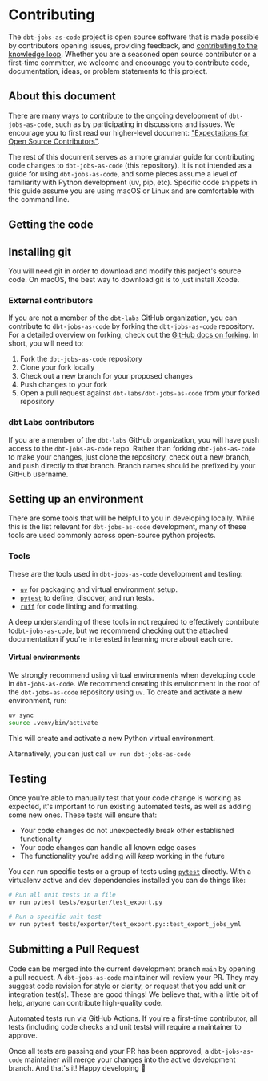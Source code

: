 # Contributing

The `dbt-jobs-as-code` project is open source software that is made possible by contributors opening issues, providing
feedback, and [contributing to the knowledge loop](https://www.getdbt.com/dbt-labs/values/). Whether you are a seasoned
open source contributor or a first-time committer, we welcome and encourage you to contribute code, documentation,
ideas, or problem statements to this project.

## About this document

There are many ways to contribute to the ongoing development of `dbt-jobs-as-code`, such as by participating in 
discussions and issues. We encourage you to first read our higher-level document: 
["Expectations for Open Source Contributors"](https://docs.getdbt.com/community/resources/oss-expectations).

The rest of this document serves as a more granular guide for contributing code changes to `dbt-jobs-as-code` (this 
repository). It is not intended as a guide for using `dbt-jobs-as-code`, and some pieces assume a level of familiarity
with Python development (uv, pip, etc). Specific code snippets in this guide assume you are using macOS or Linux and
are comfortable with the command line.

## Getting the code

## Installing git

You will need git in order to download and modify this project's source code. On macOS, the best way to download git is to just install Xcode. 

### External contributors

If you are not a member of the `dbt-labs` GitHub organization, you can contribute to `dbt-jobs-as-code` by forking the 
`dbt-jobs-as-code` repository. For a detailed overview on forking, check out the 
[GitHub docs on forking](https://help.github.com/en/articles/fork-a-repo). In short, you will need to:

1. Fork the `dbt-jobs-as-code` repository
2. Clone your fork locally
3. Check out a new branch for your proposed changes
4. Push changes to your fork
5. Open a pull request against `dbt-labs/dbt-jobs-as-code` from your forked repository

### dbt Labs contributors

If you are a member of the `dbt-labs` GitHub organization, you will have push access to the `dbt-jobs-as-code` repo. 
Rather than forking `dbt-jobs-as-code` to make your changes, just clone the repository, check out a new branch, and push
directly to that branch. Branch names should be prefixed by your GitHub username.

## Setting up an environment

There are some tools that will be helpful to you in developing locally. While this is the list relevant for 
`dbt-jobs-as-code` development, many of these tools are used commonly across open-source python projects.

### Tools

These are the tools used in `dbt-jobs-as-code` development and testing:

- [`uv`](https://docs.astral.sh/uv/) for packaging and virtual environment setup.
- [`pytest`](https://docs.pytest.org/en/latest/) to define, discover, and run tests.
- [`ruff`](https://github.com/astral-sh/ruff) for code linting and formatting.

A deep understanding of these tools in not required to effectively contribute to`dbt-jobs-as-code`, but we recommend 
checking out the attached documentation if you're interested in learning more about each one.

#### Virtual environments

We strongly recommend using virtual environments when developing code in `dbt-jobs-as-code`. We recommend creating this
environment in the root of the `dbt-jobs-as-code` repository using `uv`. To create and activate a new environment, run:
```sh
uv sync
source .venv/bin/activate
```

This will create and activate a new Python virtual environment.

Alternatively, you can just call `uv run dbt-jobs-as-code`

## Testing

Once you're able to manually test that your code change is working as expected, it's important to run existing automated
tests, as well as adding some new ones. These tests will ensure that:

- Your code changes do not unexpectedly break other established functionality
- Your code changes can handle all known edge cases
- The functionality you're adding will _keep_ working in the future

You can run specific tests or a group of tests using [`pytest`](https://docs.pytest.org/en/latest/) directly. 
With a virtualenv active and dev dependencies installed you can do things like:

```sh
# Run all unit tests in a file
uv run pytest tests/exporter/test_export.py

# Run a specific unit test
uv run pytest tests/exporter/test_export.py::test_export_jobs_yml
```

## Submitting a Pull Request

Code can be merged into the current development branch `main` by opening a pull request. A `dbt-jobs-as-code` maintainer 
will review your PR. They may suggest code revision for style or clarity, or request that you add unit or integration
test(s). These are good things! We believe that, with a little bit of help, anyone can contribute high-quality code.

Automated tests run via GitHub Actions. If you're a first-time contributor, all tests 
(including code checks and unit tests) will require a maintainer to approve. 

Once all tests are passing and your PR has been approved, a `dbt-jobs-as-code` maintainer will merge your changes into 
the active development branch. And that's it! Happy developing :tada:
